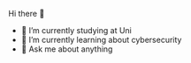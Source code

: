 Hi there 👋

- 🔭 I’m currently studying at Uni
- 🌱 I’m currently learning about cybersecurity
- 💬 Ask me about anything
